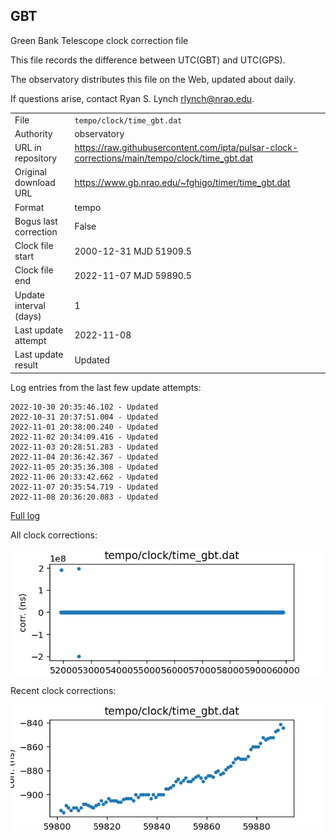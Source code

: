 
## GBT

Green Bank Telescope clock correction file

This file records the difference between UTC(GBT) and UTC(GPS).

The observatory distributes this file on the Web, updated about daily.

If questions arise, contact Ryan S. Lynch <rlynch@nrao.edu>.

|     |     |
|:--- |:--- |
| File | `tempo/clock/time_gbt.dat` |
| Authority | observatory |
| URL in repository | <https://raw.githubusercontent.com/ipta/pulsar-clock-corrections/main/tempo/clock/time_gbt.dat> |
| Original download URL | <https://www.gb.nrao.edu/~fghigo/timer/time_gbt.dat> |
| Format | tempo |
| Bogus last correction | False |
| Clock file start | 2000-12-31 MJD 51909.5 |
| Clock file end | 2022-11-07 MJD 59890.5 |
| Update interval (days) | 1 |
| Last update attempt | 2022-11-08 |
| Last update result | Updated |

Log entries from the last few update attempts:
```
2022-10-30 20:35:46.102 - Updated
2022-10-31 20:37:51.004 - Updated
2022-11-01 20:38:00.240 - Updated
2022-11-02 20:34:09.416 - Updated
2022-11-03 20:28:51.283 - Updated
2022-11-04 20:36:42.367 - Updated
2022-11-05 20:35:36.308 - Updated
2022-11-06 20:33:42.662 - Updated
2022-11-07 20:35:54.719 - Updated
2022-11-08 20:36:20.083 - Updated
```
[Full log](https://raw.githubusercontent.com/ipta/pulsar-clock-corrections/main/log/tempo/clock/time_gbt.dat.log)


All clock corrections:

![plot of all clock corrections](time_gbt.dat.png "All corrections")

Recent clock corrections:

![plot of recent clock corrections](time_gbt.dat.short.png "Recent corrections")


